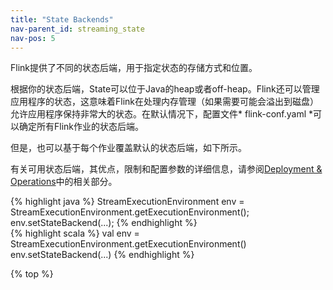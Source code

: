 ```yaml
---
title: "State Backends"
nav-parent_id: streaming_state
nav-pos: 5
---
```

<!--
Licensed to the Apache Software Foundation (ASF) under one
or more contributor license agreements.  See the NOTICE file
distributed with this work for additional information
regarding copyright ownership.  The ASF licenses this file
to you under the Apache License, Version 2.0 (the
"License"); you may not use this file except in compliance
with the License.  You may obtain a copy of the License at

  http://www.apache.org/licenses/LICENSE-2.0

Unless required by applicable law or agreed to in writing,
software distributed under the License is distributed on an
"AS IS" BASIS, WITHOUT WARRANTIES OR CONDITIONS OF ANY
KIND, either express or implied.  See the License for the
specific language governing permissions and limitations
under the License.
-->



Flink提供了不同的状态后端，用于指定状态的存储方式和位置。

根据你的状态后端，State可以位于Java的heap或者off-heap。Flink还可以管理应用程序的状态，这意味着Flink在处理内存管理（如果需要可能会溢出到磁盘）允许应用程序保持非常大的状态。在默认情况下，配置文件* flink-conf.yaml *可以确定所有Flink作业的状态后端。

但是，也可以基于每个作业覆盖默认的状态后端，如下所示。

有关可用状态后端，其优点，限制和配置参数的详细信息，请参阅[Deployment & Operations](https://ci.apache.org/projects/flink/flink-docs-master/ops/state/state_backends.html)中的相关部分。


<div class="codetabs" markdown="1">
<div data-lang="java" markdown="1">
{% highlight java %}
StreamExecutionEnvironment env = StreamExecutionEnvironment.getExecutionEnvironment();
env.setStateBackend(...);
{% endhighlight %}
</div>
<div data-lang="scala" markdown="1">
{% highlight scala %}
val env = StreamExecutionEnvironment.getExecutionEnvironment()
env.setStateBackend(...)
{% endhighlight %}
</div>
</div>

{% top %}
